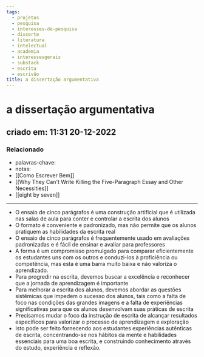 ```yaml
---
tags:
  - projetos
  - pesquisa
  - interesses-de-pesquisa
  - disserte
  - literatura
  - intelectual
  - academia
  - interessesgerais
  - substack
  - escrita
  - escrivão
title: a dissertação argumentativa
---
```


# a dissertação argumentativa

## criado em: 11:31 20-12-2022

### Relacionado

- palavras-chave: 
- notas: 
- [[Como Escrever Bem]]
- [[Why They Can't Write Killing the Five-Paragraph Essay and Other Necessities]]
- [[eight by seven]]
---
- O ensaio de cinco parágrafos é uma construção artificial que é utilizada nas salas de aula para conter e controlar a escrita dos alunos
- O formato é conveniente e padronizado, mas não permite que os alunos pratiquem as habilidades da escrita real
- O ensaio de cinco parágrafos é frequentemente usado em avaliações padronizadas e é fácil de ensinar e avaliar para professores
- A forma é um compromisso promulgado para comparar eficientemente os estudantes uns com os outros e conduzi-los à proficiência ou competência, mas esta é uma barra muito baixa e não valoriza o aprendizado.
- Para progredir na escrita, devemos buscar a excelência e reconhecer que a jornada de aprendizagem é importante
- Para melhorar a escrita dos alunos, devemos abordar as questões sistêmicas que impedem o sucesso dos alunos, tais como a falta de foco nas condições das grandes imagens e a falta de experiências significativas para que os alunos desenvolvam suas práticas de escrita
- Precisamos mudar o foco da instrução de escrita de alcançar resultados específicos para valorizar o processo de aprendizagem e exploração
- Isto pode ser feito fornecendo aos estudantes experiências autênticas de escrita, concentrando-se nos hábitos da mente e habilidades essenciais para uma boa escrita, e construindo conhecimento através do estudo, experiência e reflexão.
